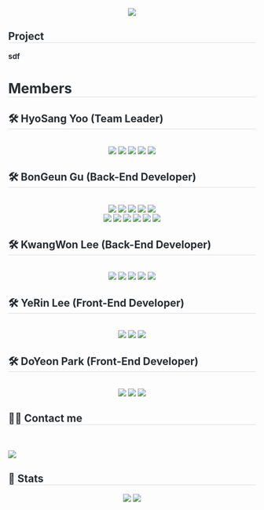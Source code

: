 <div align= "center">
    <img src="https://capsule-render.vercel.app/api?type=waving&color=gradient&height=180&text=KFQ%20Final%20Project&animation=fadeIn&fontColor=000000&fontSize=60" />
    </div>
    <div style="text-align: left;"> 
    <h2 style="border-bottom: 1px solid #d8dee4; color: #282d33;"> Project </h2>  
    <div style="font-weight: 700; font-size: 15px; text-align: left; color: #282d33;"> sdf </div> 
    </div>
    <div style="text-align: left;"> 
    <h1 style="border-bottom: 1px solid #d8dee4; color: #282d33;"> Members </h1>
    <div style="text-align: left;">
    <h2 style="border-bottom: 1px solid #d8dee4; color: #282d33;"> 🛠️ HyoSang Yoo (Team Leader) </h2> <br> 
    <div  align= "center"><img src="https://img.shields.io/badge/C-A8B9CC?style=flat-square&logo=C&logoColor=white">
    <img src="https://img.shields.io/badge/Python-3776AB?style=flat-square&logo=Python&logoColor=white">
    <img src="https://img.shields.io/badge/Notion-000000?style=flat-square&logo=Notion&logoColor=white">
    <img src="https://img.shields.io/badge/C++-00599C?style=flat-square&logo=C%2B%2B&logoColor=white">
    <img src="https://img.shields.io/badge/MySQL-4479A1?style=flat-square&logo=MySQL&logoColor=white"></div>
    <h2 style="border-bottom: 1px solid #d8dee4; color: #282d33;"> 🛠️ BonGeun Gu (Back-End Developer) </h2> <br> 
    <div  align= "center"><img src="https://img.shields.io/badge/C-A8B9CC?style=flat-square&logo=C&logoColor=white">
    <img src="https://img.shields.io/badge/Python-3776AB?style=flat-square&logo=Python&logoColor=white">
    <img src="https://img.shields.io/badge/Notion-000000?style=flat-square&logo=Notion&logoColor=white">
    <img src="https://img.shields.io/badge/Amazon S3-569A31?style=flat-square&logo=Amazon S3&logoColor=white">
    <img src="https://img.shields.io/badge/Android-3DDC84?style=flat-square&logo=Android&logoColor=white">
    <br/><img src="https://img.shields.io/badge/Amazon AWS-232F3E?style=flat-square&logo=Amazon AWS&logoColor=white">
    <img src="https://img.shields.io/badge/C++-00599C?style=flat-square&logo=C%2B%2B&logoColor=white">
    <img src="https://img.shields.io/badge/MySQL-4479A1?style=flat-square&logo=MySQL&logoColor=white">
    <img src="https://img.shields.io/badge/HTML5-E34F26?style=flat-square&logo=HTML5&logoColor=white">
    <img src="https://img.shields.io/badge/Javascript-F7DF1E?style=flat-square&logo=Javascript&logoColor=white">
    <img src="https://img.shields.io/badge/Java-007396?style=flat-square&logo=Java&logoColor=white"></div>
    <h2 style="border-bottom: 1px solid #d8dee4; color: #282d33;"> 🛠️ KwangWon Lee (Back-End Developer) </h2> <br> 
    <div  align= "center"><img src="https://img.shields.io/badge/C-A8B9CC?style=flat-square&logo=C&logoColor=white">
    <img src="https://img.shields.io/badge/Python-3776AB?style=flat-square&logo=Python&logoColor=white">
    <img src="https://img.shields.io/badge/Notion-000000?style=flat-square&logo=Notion&logoColor=white">
    <img src="https://img.shields.io/badge/MySQL-4479A1?style=flat-square&logo=MySQL&logoColor=white">
    <img src="https://img.shields.io/badge/Java-007396?style=flat-square&logo=Java&logoColor=white">
    </div>
    <h2 style="border-bottom: 1px solid #d8dee4; color: #282d33;"> 🛠️ YeRin Lee (Front-End Developer) </h2> <br> 
    <div  align= "center"><img src="https://img.shields.io/badge/Python-3776AB?style=flat-square&logo=Python&logoColor=white">
    <img src="https://img.shields.io/badge/Notion-000000?style=flat-square&logo=Notion&logoColor=white">
    <img src="https://img.shields.io/badge/MySQL-4479A1?style=flat-square&logo=MySQL&logoColor=white">
    </div>
    <h2 style="border-bottom: 1px solid #d8dee4; color: #282d33;"> 🛠️ DoYeon Park (Front-End Developer) </h2> <br> 
    <div  align= "center"><img src="https://img.shields.io/badge/Python-3776AB?style=flat-square&logo=Python&logoColor=white">
    <img src="https://img.shields.io/badge/Notion-000000?style=flat-square&logo=Notion&logoColor=white">
    <img src="https://img.shields.io/badge/MySQL-4479A1?style=flat-square&logo=MySQL&logoColor=white">
    </div>
    </div>
    <div style="text-align: left;">
    <h2 style="border-bottom: 1px solid #d8dee4; color: #282d33;"> 🧑‍💻 Contact me </h2> <br> 
    <div align= "center">  </div>  <br> 
    <a href="https://hits.seeyoufarm.com"><img src="https://hits.seeyoufarm.com/api/count/incr/badge.svg?url=https%3A%2F%2Fgithub.com%2FSCUTUM98&count_bg=%2379C83D&title_bg=%23555555&icon=&icon_color=%23E7E7E7&title=hits&edge_flat=false"/></a>
       </div> 
    </div>
    <div style="text-align: left;"> 
    <h2 style="border-bottom: 1px solid #d8dee4; color: #282d33;"> 🏅 Stats </h2> <div align= "center"> <img src="https://github-readme-stats.vercel.app/api?username=KFQ Final Project&bg_color=180,00000000,&title_color=000000&text_color=000000"
         /> <img src="https://github-readme-stats.vercel.app/api/top-langs/?username=KFQ Final Project&layout=compact&bg_color=180,00000000,&title_color=000000&text_color=000000"
           /> </div> 
    </div>
    